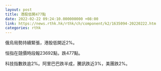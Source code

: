 ```yaml
---
layout: post
title: 港股低開477點
date: 2022-02-22 09:24:10.000000000 +08:00
link: https://news.rthk.hk/rthk/ch/component/k2/1635094-20220222.htm
categories: rthk
---
```


俄烏局勢持續緊張，港股低開近2%。

恒指在競價時段報23692點，跌477點。

科技指數跌逾2%。阿里巴巴跌半成，騰訊跌近3%，美團跌2%。
